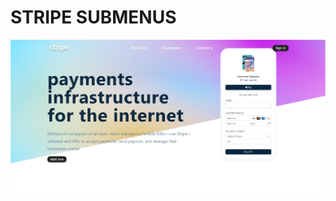 # STRIPE SUBMENUS

[![Stripe Submenus](./design/26-stripe-submenus.jpeg)](https://javascript-26-stripe-submenus.netlify.app)
